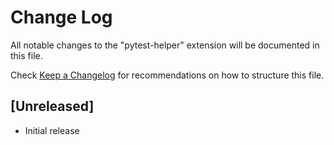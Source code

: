 # Change Log
All notable changes to the "pytest-helper" extension will be documented in this file.

Check [Keep a Changelog](http://keepachangelog.com/) for recommendations on how to structure this file.

## [Unreleased]
- Initial release